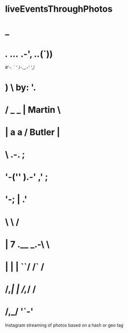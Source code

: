 liveEventsThroughPhotos
=======================
#                         _
# _._ _..._ .-',     _.._(`))
#'-. `     '  /-._.-'    ',/
#   )         \    by:     '.
#  / _    _    | Martin      \
# |  a    a    /  Butler      |
# \   .-.                     ;  
#  '-('' ).-'       ,'       ;
#     '-;           |      .'
#        \           \    /
#        | 7  .__  _.-\   \
#        | |  |  ``/  /`  /
#       /,_|  |   /,_/   /
#          /,_/      '`-'

Instagram streaming of photos based on a hash or geo tag
